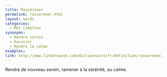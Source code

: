 ```yaml
---
title: Rasséréner
permalink: rasserener.html
layout: words
categories:
  - Mot Complexe
synonyms:
  - Rendre serein
  - Rassurer
  - Rendre le calme
examples:
link: http://www.linternaute.com/dictionnaire/fr/definition/rasserener/
---
```


Rendre de nouveau serein, ramener à la sérénité, au calme.
